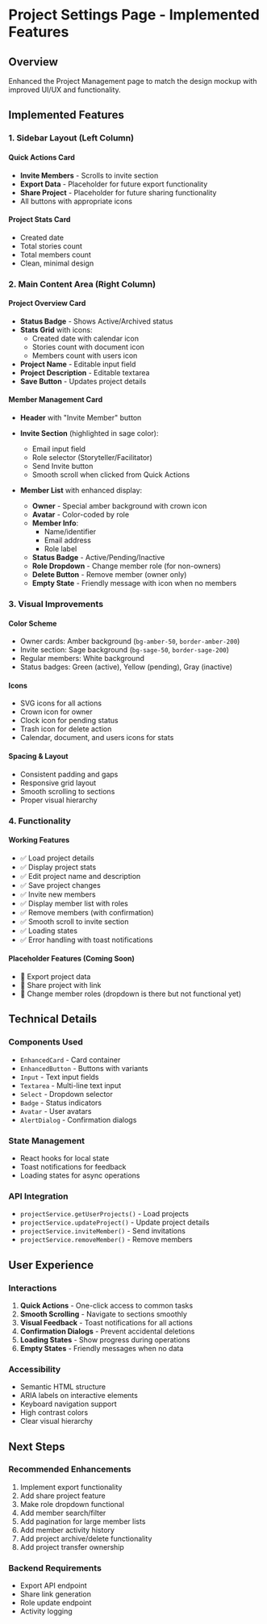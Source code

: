# Project Settings Page - Implemented Features

## Overview
Enhanced the Project Management page to match the design mockup with improved UI/UX and functionality.

## Implemented Features

### 1. Sidebar Layout (Left Column)

#### Quick Actions Card
- **Invite Members** - Scrolls to invite section
- **Export Data** - Placeholder for future export functionality
- **Share Project** - Placeholder for future sharing functionality
- All buttons with appropriate icons

#### Project Stats Card
- Created date
- Total stories count
- Total members count
- Clean, minimal design

### 2. Main Content Area (Right Column)

#### Project Overview Card
- **Status Badge** - Shows Active/Archived status
- **Stats Grid** with icons:
  - Created date with calendar icon
  - Stories count with document icon
  - Members count with users icon
- **Project Name** - Editable input field
- **Project Description** - Editable textarea
- **Save Button** - Updates project details

#### Member Management Card
- **Header** with "Invite Member" button
- **Invite Section** (highlighted in sage color):
  - Email input field
  - Role selector (Storyteller/Facilitator)
  - Send Invite button
  - Smooth scroll when clicked from Quick Actions

- **Member List** with enhanced display:
  - **Owner** - Special amber background with crown icon
  - **Avatar** - Color-coded by role
  - **Member Info**:
    - Name/identifier
    - Email address
    - Role label
  - **Status Badge** - Active/Pending/Inactive
  - **Role Dropdown** - Change member role (for non-owners)
  - **Delete Button** - Remove member (owner only)
  - **Empty State** - Friendly message with icon when no members

### 3. Visual Improvements

#### Color Scheme
- Owner cards: Amber background (`bg-amber-50`, `border-amber-200`)
- Invite section: Sage background (`bg-sage-50`, `border-sage-200`)
- Regular members: White background
- Status badges: Green (active), Yellow (pending), Gray (inactive)

#### Icons
- SVG icons for all actions
- Crown icon for owner
- Clock icon for pending status
- Trash icon for delete action
- Calendar, document, and users icons for stats

#### Spacing & Layout
- Consistent padding and gaps
- Responsive grid layout
- Smooth scrolling to sections
- Proper visual hierarchy

### 4. Functionality

#### Working Features
- ✅ Load project details
- ✅ Display project stats
- ✅ Edit project name and description
- ✅ Save project changes
- ✅ Invite new members
- ✅ Display member list with roles
- ✅ Remove members (with confirmation)
- ✅ Smooth scroll to invite section
- ✅ Loading states
- ✅ Error handling with toast notifications

#### Placeholder Features (Coming Soon)
- 🔄 Export project data
- 🔄 Share project with link
- 🔄 Change member roles (dropdown is there but not functional yet)

## Technical Details

### Components Used
- `EnhancedCard` - Card container
- `EnhancedButton` - Buttons with variants
- `Input` - Text input fields
- `Textarea` - Multi-line text input
- `Select` - Dropdown selector
- `Badge` - Status indicators
- `Avatar` - User avatars
- `AlertDialog` - Confirmation dialogs

### State Management
- React hooks for local state
- Toast notifications for feedback
- Loading states for async operations

### API Integration
- `projectService.getUserProjects()` - Load projects
- `projectService.updateProject()` - Update project details
- `projectService.inviteMember()` - Send invitations
- `projectService.removeMember()` - Remove members

## User Experience

### Interactions
1. **Quick Actions** - One-click access to common tasks
2. **Smooth Scrolling** - Navigate to sections smoothly
3. **Visual Feedback** - Toast notifications for all actions
4. **Confirmation Dialogs** - Prevent accidental deletions
5. **Loading States** - Show progress during operations
6. **Empty States** - Friendly messages when no data

### Accessibility
- Semantic HTML structure
- ARIA labels on interactive elements
- Keyboard navigation support
- High contrast colors
- Clear visual hierarchy

## Next Steps

### Recommended Enhancements
1. Implement export functionality
2. Add share project feature
3. Make role dropdown functional
4. Add member search/filter
5. Add pagination for large member lists
6. Add member activity history
7. Add project archive/delete functionality
8. Add project transfer ownership

### Backend Requirements
- Export API endpoint
- Share link generation
- Role update endpoint
- Activity logging
